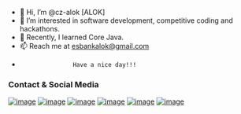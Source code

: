 - 👋 Hi, I’m @cz-alok [ALOK]
- 👀 I’m interested in software development, competitive coding and hackathons.
- 🌱 Recently, I learned Core Java.
- 📫 Reach me at esbankalok@gmail.com
-                    Have a nice day!!!

### Contact & Social Media
<a href="https://www.facebook.com/cz.alok.a" target="_blank">![image](https://img.shields.io/badge/Facebook-1877F2?style=for-the-badge&logo=facebook&logoColor=white)</a>
<a href="https://api.whatsapp.com/send?phone=918303195365" target="_blank">![image](https://img.shields.io/badge/WhatsApp-25D366?style=for-the-badge&logo=whatsapp&logoColor=white)</a>
<a href="https://t.me/cz_alok" target="_blank">![image](https://img.shields.io/badge/Telegram-2CA5E0?style=for-the-badge&logo=telegram&logoColor=white)</a>
<a href="https://www.instagram.com/cz_alok/" target="_blank">![image](https://img.shields.io/badge/Instagram-E4405F?style=for-the-badge&logo=instagram&logoColor=white)</a>
<a href="https://www.linkedin.com/in/alok-56983a190/" target="_blank">![image](https://img.shields.io/badge/LinkedIn-0077B5?style=for-the-badge&logo=linkedin&logoColor=white)</a>
<a href="https://twitter.com/ALOK62609681" target="_blank">![image](https://img.shields.io/badge/Twitter-1DA1F2?style=for-the-badge&logo=twitter&logoColor=white)</a>

<!---
cz-alok/cz-alok is a ✨ special ✨ repository because its `README.md` (this file) appears on your GitHub profile.
You can click the Preview link to take a look at your changes.
--->
